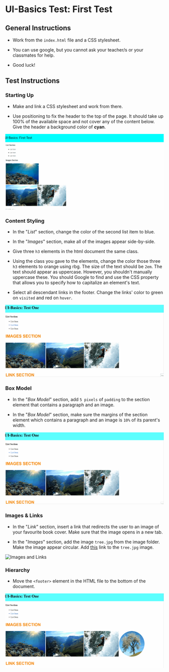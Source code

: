 # UI-Basics Test: First Test
## General Instructions

* Work from the `index.html` file and a CSS stylesheet.

* You can use google, but you cannot ask your teacher/s or your classmates for help. 

* Good luck! 

## Test Instructions
### Starting Up
* Make and link a CSS stylesheet and work from there.

* Use positioning to fix the header to the top of the page. It should take up 100% of the available space and not cover any of the content below. Give the header a background color of **cyan**.

![Starting Up](./mockups/startingUp.gif)

### Content Styling 
* In the "_List_" section, change the color of the second list item to blue.

* In the "_Images_" section, make all of the images appear side-by-side.

* Give three `h3` elements in the html document the same class. 

* Using the class you gave to the elements, change the color those three `h3` elements to orange using rbg. The size of the text should be `2em`. The text should appear as uppercase. However, you shouldn't manually uppercase these. You should Google to find and use the CSS property that allows you to specify how to capitalize an element's text. 

* Select all descendant links in the footer. Change the links' color to green on `visited` and red on `hover`.

![Content Styling](./mockups/contentStyling.gif)

### Box Model 
* In the "_Box Model_" section, add `5 pixels` of `padding` to the section element that contains a paragraph and an image.

* In the "_Box Model_" section, make sure the margins of the section element which contains a paragraph and an image is `10%` of its parent's width.

![Box Model](./mockups/boxModel.gif)

### Images & Links 
* In the "_Link_" section, insert a link that redirects the user to an image of your favourite book cover. Make sure that the image opens in a new tab.

* In the "_Images_" section, add the image `tree.jpg` from the image folder. Make the image appear circular. Add [this](https://caseytrees.org/tree-species/) link to the `tree.jpg` image.

![Images and Links](./mockups/imagesLinks.gif)

### Hierarchy
* Move the `<footer>` element in the HTML file to the bottom of the document.

![Hierarchy](./mockups/hiearchy.gif)
